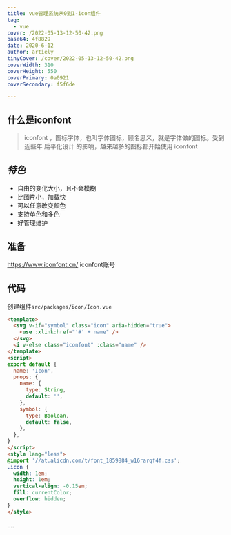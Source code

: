 ```yaml
---
title: vue管理系统从0到1-icon组件
tag:
  - vue
cover: /2022-05-13-12-50-42.png
base64: 4f8829
date: 2020-6-12
author: artiely
tinyCover: /cover/2022-05-13-12-50-42.png
coverWidth: 310
coverHeight: 550
coverPrimary: 0a0921
coverSecondary: f5f6de

---
```



## 什么是iconfont

> iconfont ，图标字体，也叫字体图标，顾名思义，就是字体做的图标。受到近些年 扁平化设计 的影响，越来越多的图标都开始使用 iconfont

## *特色*

- 自由的变化大小，且不会模糊
- 比图片小，加载快
- 可以任意改变颜色
- 支持单色和多色
- 好管理维护

## 准备

<https://www.iconfont.cn/>
iconfont账号

## 代码

创建组件`src/packages/icon/Icon.vue`

```html
<template>
  <svg v-if="symbol" class="icon" aria-hidden="true">
    <use :xlink:href="'#' + name" />
  </svg>
  <i v-else class="iconfont" :class="name" />
</template>
<script>
export default {
  name: 'Icon',
  props: {
    name: {
      type: String,
      default: '',
    },
    symbol: {
      type: Boolean,
      default: false,
    },
  },
}
</script>
<style lang="less">
@import '//at.alicdn.com/t/font_1859884_w16rarqf4f.css';
.icon {
  width: 1em;
  height: 1em;
  vertical-align: -0.15em;
  fill: currentColor;
  overflow: hidden;
}
</style>
```

....
